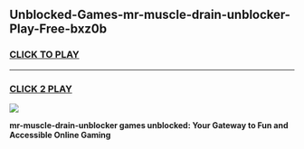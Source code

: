 
## Unblocked-Games-mr-muscle-drain-unblocker-Play-Free-bxz0b
<h3>
<a href="https://premium76.site?title=mr-muscle-drain-unblocker&ref=10A">CLICK TO PLAY</a></h3>
<hr>

<h3>
<a href="https://premium76.site?title=mr-muscle-drain-unblocker&ref=10A">CLICK 2 PLAY</a>
  
</h3>

<a href="https://premium76.site?title=mr-muscle-drain-unblocker&ref=10A"><img src="https://clearcache.store/games.png"></a>


**mr-muscle-drain-unblocker games unblocked: Your Gateway to Fun and Accessible Online Gaming**
